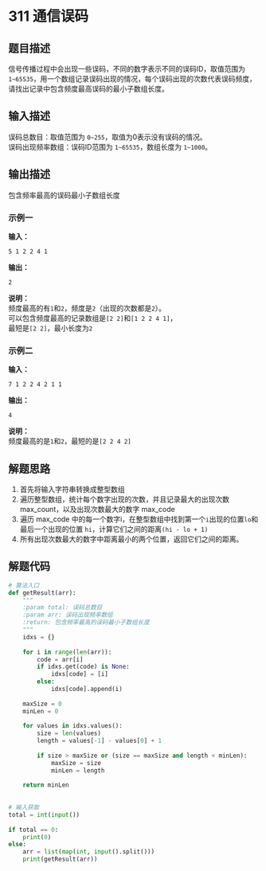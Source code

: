 # 311 通信误码

## 题目描述
信号传播过程中会出现一些误码，不同的数字表示不同的误码ID，取值范围为`1~65535`，用一个数组记录误码出现的情况，每个误码出现的次数代表误码频度，请找出记录中包含频度最高误码的最小子数组长度。

## 输入描述
误码总数目：取值范围为 `0~255`，取值为0表示没有误码的情况。  
误码出现频率数组：误码ID范围为 `1~65535`，数组长度为 `1~1000`。

## 输出描述
包含频率最高的误码最小子数组长度

### 示例一
**输入：**
```shell
5 1 2 2 4 1
```

**输出：**
```shell
2
```

**说明：**  
频度最高的有`1`和`2`，频度是`2`（出现的次数都是`2`）。  
可以包含频度最高的记录数组是`[2 2]`和`[1 2 2 4 1]`，  
最短是`[2 2]`，最小长度为`2`
### 示例二
**输入：**
```shell
7 1 2 2 4 2 1 1
```

**输出：**
```shell
4
```

**说明：**  
频度最高的是`1`和`2`，最短的是`[2 2 4 2]`

## 解题思路
1. 首先将输入字符串转换成整型数组
2. 遍历整型数组，统计每个数字出现的次数，并且记录最大的出现次数 max_count，以及出现次数最大的数字 max_code
3. 遍历 max_code 中的每一个数字i，在整型数组中找到第一个`i`出现的位置`lo`和最后一个出现的位置 `hi`，计算它们之间的距离`(hi - lo + 1)`
4. 所有出现次数最大的数字中距离最小的两个位置，返回它们之间的距离。

## 解题代码

```python
# 算法入口
def getResult(arr):
    """
    :param total: 误码总数目
    :param arr: 误码出现频率数组
    :return: 包含频率最高的误码最小子数组长度
    """
    idxs = {}
 
    for i in range(len(arr)):
        code = arr[i]
        if idxs.get(code) is None:
            idxs[code] = [i]
        else:
            idxs[code].append(i)
 
    maxSize = 0
    minLen = 0
 
    for values in idxs.values():
        size = len(values)
        length = values[-1] - values[0] + 1
 
        if size > maxSize or (size == maxSize and length < minLen):
            maxSize = size
            minLen = length
 
    return minLen
 
 
# 输入获取
total = int(input())
 
if total == 0:
    print(0)
else:
    arr = list(map(int, input().split()))
    print(getResult(arr))
```
